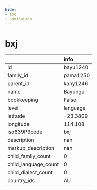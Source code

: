 ```yaml
---
hide:
- toc
- navigation
---
```

# bxj
|                      | info     |
|:---------------------|:---------|
| id                   | bayu1240 |
| family_id            | pama1250 |
| parent_id            | kany1246 |
| name                 | Bayungu  |
| bookkeeping          | False    |
| level                | language |
| latitude             | -23.3809 |
| longitude            | 114.108  |
| iso639P3code         | bxj      |
| description          | nan      |
| markup_description   | nan      |
| child_family_count   | 0        |
| child_language_count | 0        |
| child_dialect_count  | 0        |
| country_ids          | AU       |